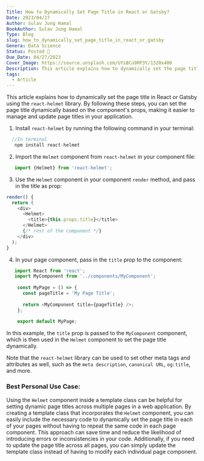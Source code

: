 ```yaml
---
Title: How to Dynamically Set Page Title in React or Gatsby?
Date: 2023/04/27
Author: Sulav Jung Hamal
BookAuthor: Sulav Jung Hamal
Type: Blog
slug: how_to_dynamically_set_page_title_in_react_or_gatsby
Genera: Data Science
Status: Posted 🔗
Due_Date: 04/27/2023
Cover_Image: https://source.unsplash.com/UYsBCu9RP3Y/1320x400
Description: This article explains how to dynamically set the page title in React or Gatsby using the `react-helmet` library. By following these steps, you can set the page title dynamically based on the component's props, making it easier to manage and update page titles in your application.
tags:
  - Article
---
```


This article explains how to dynamically set the page title in React or Gatsby using the `react-helmet` library. By following these steps, you can set the page title dynamically based on the component's props, making it easier to manage and update page titles in your application.
1. Install `react-helmet` by running the following command in your terminal:

```js
  //In terminal
   npm install react-helmet
```
2. Import the `Helmet` component from `react-helmet` in your component file:
```js
   import {Helmet} from 'react-helmet';
```
3. Use the `Helmet` component in your component `render` method, and pass in the title as prop:
```js
render() {
  return (
    <div>
      <Helmet>
        <title>{this.props.title}</title>
      </Helmet>
      {/* rest of the component */}
    </div>
  );
}
```
4. In your page component, pass in the `title` prop to the component:
```js
   import React from 'react';
   import MyComponent from '../components/MyComponent';
	
	const MyPage = () => {
	  const pageTitle = 'My Page Title';
	
	  return <MyComponent title={pageTitle} />;
	};
	
	export default MyPage;
```
In this example, the `title` prop is passed to the `MyComponent` component, which is then used in the `Helmet` component to set the page title dynamically.

Note that the `react-helmet` library can be used to set other meta tags and attributes as well, such as the `meta description`, `canonical URL`, `og:title`, and more.

### Best Personal Use Case: 
Using the `Helmet` component inside a template class can be helpful for setting dynamic page titles across multiple pages in a web application. By creating a template class that incorporates the `Helmet` component, you can easily include the necessary code to dynamically set the page title in each of your pages without having to repeat the same code in each page component. This approach can save time and reduce the likelihood of introducing errors or inconsistencies in your code. Additionally, if you need to update the page title across all pages, you can simply update the template class instead of having to modify each individual page component.